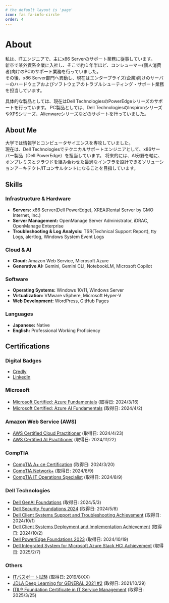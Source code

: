 ```yaml
---
# the default layout is 'page'
icon: fas fa-info-circle
order: 4
---
```


# About

私は、ITエンジニアで、主にx86 Serverのサポート業務に従事しています。\
新卒で某外資系企業に入社し、そこで約１年半ほど、コンシューマー(個人消費者)向けのPCのサポート業務を行っていました。\
その後、x86 Server部門へ異動し、現在はエンタープライズ(企業)向けのサーバーのハードウェアおよびソフトウェアのトラブルシューティング・サポート業務を担当しています。

具体的な製品としては、現在はDell TechnologiesのPowerEdgeシリーズのサポートを行っています。
PC製品としては、Dell TechnologiesのInspironシリーズやXPSシリーズ、Alienwareシリーズなどのサポートを行っていました。

## About Me

大学では情報学とコンピュータサイエンスを専攻していました。\
現在は、Dell Technologiesでテクニカルサポートエンジニアとして、x86サーバー製品（Dell PowerEdge）を担当しています。
将来的には、AI分野を軸に、オンプレミスとクラウドを組み合わせた最適なインフラを設計できるソリューションアーキテクト/ITコンサルタントになることを目指しています。

## Skills

### Infrastructure & Hardware
- **Servers:** x86 Server(Dell PowerEdge), XREA(Rental Server by GMO Internet, Inc.)
- **Server Management:** OpenManage Server Administrator, iDRAC, OpenManage Enterprise
- **Troubleshooting & Log Analysis:** TSR(Technical Support Report), tty Logs, alertlog, Windows System Event Logs

### Cloud & AI
- **Cloud:** Amazon Web Service, Microsoft Azure
- **Generative AI:** Gemini, Gemini CLI, NotebookLM, Microsoft Copilot

### Software
- **Operating Systems:** Windows 10/11, Windows Server
- **Virtualization:** VMware vSphere, Microsoft Hyper-V
- **Web Development:** WordPress, GitHub Pages

### Languages
- **Japanese:** Native 
- **English:** Professional Working Proficiency 

## Certifications

### Digital Badges
* [Credly](https://www.credly.com/users/shoma-8uma)
* [LinkedIn](https://www.linkedin.com/in/shoma8uma)

### Microsoft
* [Microsoft Certified: Azure Fundamentals](https://learn.microsoft.com/ja-jp/credentials/certifications/azure-fundamentals/?practice-assessment-type=certification) (取得日: 2024/3/16)
* [Microsoft Certified: Azure AI Fundamentals](https://learn.microsoft.com/ja-jp/credentials/certifications/azure-ai-fundamentals/?practice-assessment-type=certification) (取得日: 2024/4/2)

### Amazon Web Service (AWS)
* [AWS Certified Cloud Practitioner](https://aws.amazon.com/certification/certified-cloud-practitioner/) (取得日: 2024/4/23)
* [AWS Certified AI Practitioner](https://aws.amazon.com/certification/certified-ai-practitioner/) (取得日: 2024/11/22)

### CompTIA
* [CompTIA A+ ce Certification](https://www.comptia.org/certifications/a) (取得日: 2024/3/20)
* [CompTIA Network+](https://www.comptia.org/certifications/network) (取得日: 2024/8/9)
* [CompTIA IT Operations Specialist](https://development-comptiawebsite.azurewebsites.net/certifications/which-certification/stackable-certifications) (取得日: 2024/8/9)

### Dell Technologies
* [Dell GenAI Foundations](https://learning.dell.com/content/dell/ja-jp/home/certification-overview/available-exams/gen-ai-foundations.html) (取得日: 2024/5/3)
* [Dell Security Foundations 2024](https://learning.dell.com/content/dell/ja-jp/home/certification-overview/available-exams/security-foundations.html) (取得日: 2024/5/8)
* [Dell Client Systems Support and Troubleshooting Achievement](https://learning.dell.com/content/dell/ja-jp/home/certification-overview/available-exams/dell-client-systems-support-and-troubleshooting-.html) (取得日: 2024/10/1)
* [Dell Client Systems Deployment and Implementation Achievement](https://learning.dell.com/content/dell/en-us/home/certification-overview/available-exams/dell-client-systems-deployment-and-implementation-achievement.html) (取得日: 2024/10/2)
* [Dell PowerEdge Foundations 2023](https://learning.dell.com/content/dell/en-us/home/certification-overview/available-exams/poweredge-foundations-v2.html) (取得日: 2024/10/19)
* [Dell Integrated System for Microsoft Azure Stack HCI Achievement](https://learning.dell.com/content/dell/en-us/home/certification-overview/available-exams/dell-integrated-system-for-microsoft-azure-stack-hci.html) (取得日: 2025/2/7)

### Others
* [ITパスポート試験](https://www.ipa.go.jp/shiken/kubun/ip.html) (取得日: 2019/8/XX)
* [JDLA Deep Learning for GENERAL 2021 #2](https://www.jdla.org/certificate/general/) (取得日: 2021/10/29)
* [ITIL® Foundation Certificate in IT Service Management](https://www.peoplecert.org/browse-certifications/it-governance-and-service-management/ITIL-1/itil-4-foundation-2565) (取得日: 2025/3/25)